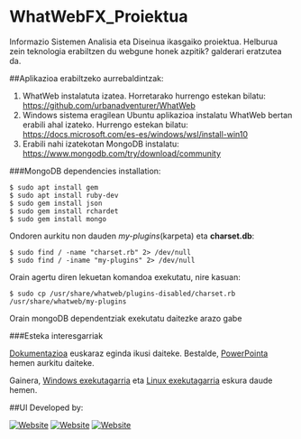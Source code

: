 # WhatWebFX_Proiektua
Informazio Sistemen Analisia eta Diseinua ikasgaiko proiektua. Helburua zein teknologia erabiltzen du webgune honek azpitik? galderari eratzutea da.

##Aplikazioa erabiltzeko aurrebaldintzak:
1. WhatWeb instalatuta izatea. Horretarako hurrengo estekan bilatu: https://github.com/urbanadventurer/WhatWeb
2. Windows sistema eragilean Ubuntu aplikazioa instalatu WhatWeb bertan erabili ahal izateko. Hurrengo estekan bilatu: https://docs.microsoft.com/es-es/windows/wsl/install-win10
3. Erabili nahi izatekotan MongoDB instalatu: https://www.mongodb.com/try/download/community

###MongoDB dependencies installation:
```shell
$ sudo apt install gem
$ sudo apt install ruby-dev
$ sudo gem install json
$ sudo gem install rchardet
$ sudo gem install mongo
```

Ondoren aurkitu non dauden _my-plugins_(karpeta) eta **charset.db**:
```shell
$ sudo find / -name "charset.rb" 2> /dev/null
$ sudo find / -iname "my-plugins" 2> /dev/null
```


Orain agertu diren lekuetan komandoa exekutatu, nire kasuan:

```shell
$ sudo cp /usr/share/whatweb/plugins-disabled/charset.rb /usr/share/whatweb/my-plugins
```

Orain mongoDB dependentziak exekutatu daitezke arazo gabe

###Esteka interesgarriak

[Dokumentazioa](https://segurtasunaduxon.xyz) euskaraz eginda ikusi daiteke.
Bestalde, [PowerPointa](https://www.reddit.com/r/orslokx/comments/kb67tf/efe_vol_2/) hemen aurkitu daiteke.

Gainera, [Windows exekutagarria]() eta [Linux exekutagarria]() eskura daude hemen.

##UI Developed by:

[![Website](https://img.shields.io/badge/Duxon900-github-green?style=flat-square)](https://github.com/Duxon900)
[![Website](https://img.shields.io/badge/EmmaManna-github-green?style=flat-square)](https://github.com/EmmaManna)
[![Website](https://img.shields.io/badge/JonGondra-github-green?style=flat-square)](https://github.com/JonGondra)